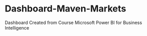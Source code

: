 # Dashboard-Maven-Markets
Dashboard Created from Course Microsoft Power BI for Business Intelligence

